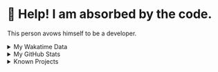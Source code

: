 # 🥺 Help! I am absorbed by the code. 

This person avows himself to be a developer.

<details>

<summary>My Wakatime Data</summary>

<!--START_SECTION:waka-->
![Lines of code](https://img.shields.io/badge/From%20Hello%20World%20I%27ve%20Written-8.8%20million%20lines%20of%20code-blue)

**🐱 My GitHub Data** 

> 📦 701.8 kB Used in GitHub's Storage 
 > 
> 🏆 1,361 Contributions in the Year 2023
 > 
> 🚫 Not Opted to Hire
 > 
> 📜 84 Public Repositories 
 > 
> 🔑 20 Private Repositories 
 > 
**I'm an Early 🐤** 

```text
🌞 Morning                1705 commits        ██████░░░░░░░░░░░░░░░░░░░   24.65 % 
🌆 Daytime                2811 commits        ██████████░░░░░░░░░░░░░░░   40.64 % 
🌃 Evening                2330 commits        ████████░░░░░░░░░░░░░░░░░   33.69 % 
🌙 Night                  70 commits          ░░░░░░░░░░░░░░░░░░░░░░░░░   01.01 % 
```
📅 **I'm Most Productive on Wednesday** 

```text
Monday                   801 commits         ███░░░░░░░░░░░░░░░░░░░░░░   11.58 % 
Tuesday                  1155 commits        ████░░░░░░░░░░░░░░░░░░░░░   16.70 % 
Wednesday                1203 commits        ████░░░░░░░░░░░░░░░░░░░░░   17.39 % 
Thursday                 947 commits         ███░░░░░░░░░░░░░░░░░░░░░░   13.69 % 
Friday                   1042 commits        ████░░░░░░░░░░░░░░░░░░░░░   15.07 % 
Saturday                 945 commits         ███░░░░░░░░░░░░░░░░░░░░░░   13.66 % 
Sunday                   823 commits         ███░░░░░░░░░░░░░░░░░░░░░░   11.90 % 
```


**I Mostly Code in Go** 

```text
Go                       36 repos            █████████░░░░░░░░░░░░░░░░   36.00 % 
Python                   22 repos            ██████░░░░░░░░░░░░░░░░░░░   22.00 % 
HTML                     6 repos             ██░░░░░░░░░░░░░░░░░░░░░░░   06.00 % 
Dart                     2 repos             ░░░░░░░░░░░░░░░░░░░░░░░░░   02.00 % 
Rust                     1 repo              ░░░░░░░░░░░░░░░░░░░░░░░░░   01.00 % 
```




 Last Updated on 17/10/2023 01:12:52 UTC
<!--END_SECTION:waka-->

</details>

<details>
 
 <summary>My GitHub Stats</summary>

[![CDFMLR's github stats](https://github-readme-stats.vercel.app/api?username=cdfmlr&count_private=true&show_icons=true)](https://github.com/anuraghazra/github-readme-stats)
 
</details>

<details>

<summary>Known Projects</summary>

[![Star History Chart](https://api.star-history.com/svg?repos=cdfmlr/pyflowchart,cdfmlr/muvtuber,cdfmlr/crud,cdfmlr/murecom-verse-1,cdfmlr/murecom-intro&type=Date)](https://star-history.com/#cdfmlr/pyflowchart&cdfmlr/muvtuber&cdfmlr/crud&cdfmlr/murecom-verse-1&cdfmlr/murecom-intro&Date)

 </details>
